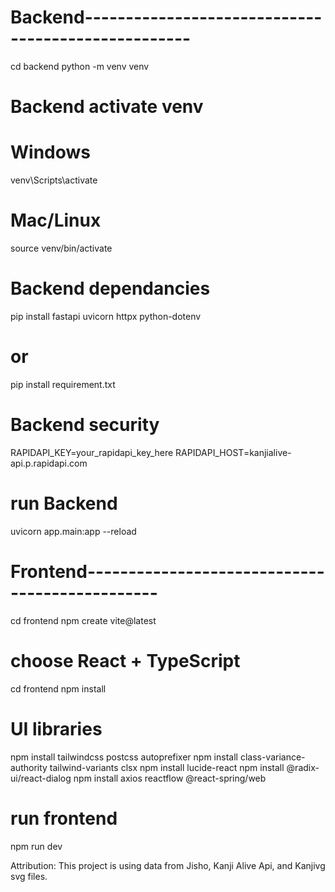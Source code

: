 # Backend---------------------------------------------------
cd backend
python -m venv venv
# Backend activate venv
# Windows
venv\Scripts\activate
# Mac/Linux
source venv/bin/activate
# Backend dependancies
pip install fastapi uvicorn httpx python-dotenv
# or
pip install requirement.txt
# Backend security
RAPIDAPI_KEY=your_rapidapi_key_here
RAPIDAPI_HOST=kanjialive-api.p.rapidapi.com
# run Backend
uvicorn app.main:app --reload

# Frontend-----------------------------------------------
cd frontend
npm create vite@latest
# choose React + TypeScript
cd frontend
npm install
# UI libraries
npm install tailwindcss postcss autoprefixer
npm install class-variance-authority tailwind-variants clsx
npm install lucide-react
npm install @radix-ui/react-dialog
npm install axios reactflow @react-spring/web
# run frontend
npm run dev


Attribution:
This project is using data from Jisho, Kanji Alive Api, and Kanjivg svg files.